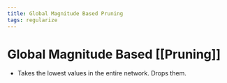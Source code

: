 ```yaml
---
title: Global Magnitude Based Pruning
tags: regularize
---
```


# Global Magnitude Based [[Pruning]]
- Takes the lowest values in the entire network. Drops them.


































